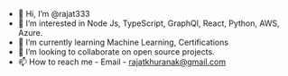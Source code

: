 - 👋 Hi, I’m @rajat333
- 👀 I’m interested in Node Js, TypeScript, GraphQl, React, Python, AWS, Azure.
- 🌱 I’m currently learning Machine Learning, Certifications
- 💞️ I’m looking to collaborate on open source projects.
- 📫 How to reach me - Email - rajatkhuranak@gmail.com

<!---
rajat333/rajat333 is a ✨ special ✨ repository because its `README.md` (this file) appears on your GitHub profile.
You can click the Preview link to take a look at your changes.
--->
